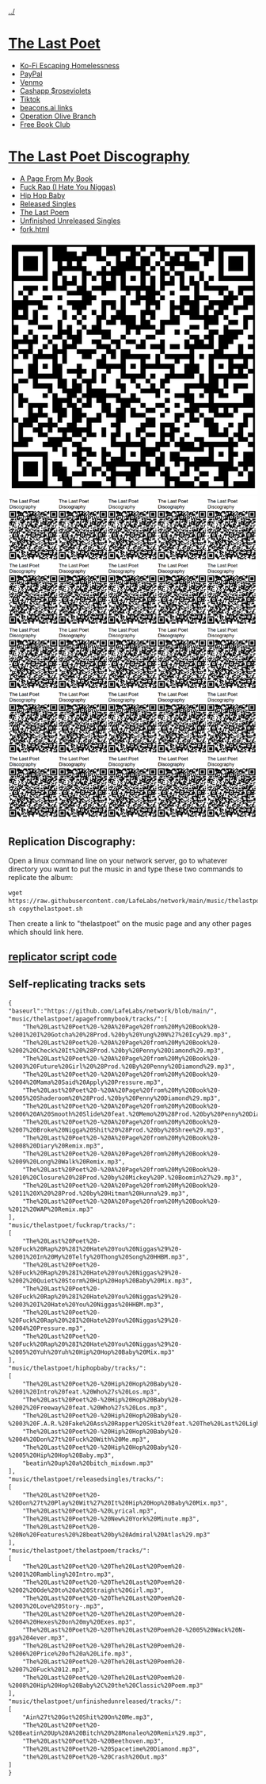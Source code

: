[../](../)

# [The Last Poet](http://localhost/music/thelastpoet/)

 - [Ko-Fi Escaping Homelessness](http://ko-fi.com/thelastpoet)
 - [PayPal](http://paypal.me/roseviolets)
 - [Venmo](http://venmo.com/apathykathy)
 - [Cashapp $roseviolets](http://cash.app/roseviolets)
 - [Tiktok](https://www.tiktok.com/@thelastpoet/)
 - [beacons.ai links](https://beacons.ai/thelastpoet)
 - [Operation Olive Branch](https://docs.google.com/spreadsheets/u/0/d/1vtMLLOzuc6GpkFySyVtKQOY2j-Vvg0UsChMCFst_WLA/edit?pli=1)
 - [Free Book Club](https://drive.google.com/drive/folders/1fyo9fQScX5IQYqsEzx3kl4qnY4jbNdSy?usp=drive_link)

# [The Last Poet Discography](https://github.com/LafeLabs/network/tree/main/music/thelastpoet)

 - [A Page From My Book](apagefrommybook/)
 - [Fuck Rap (I Hate You Niggas)](fuckrap/)
 - [Hip Hop Baby](hiphopbaby/)
 - [Released Singles](releasedsingles/)
 - [The Last Poem](thelastpoem/)
 - [Unfinished Unreleased Singles](unfinishedunreleased/)
 - [fork.html](fork.html)

![qr code](https://raw.githubusercontent.com/LafeLabs/network/main/music/thelastpoet/qrcode.png)
![page of qr codes](https://raw.githubusercontent.com/LafeLabs/network/main/music/thelastpoet/qrcode-page.png)


## Replication Discography:

Open a linux command line on your network server, go to whatever directory you want to put the music in and type these two commands to replicate the album:

```
wget https://raw.githubusercontent.com/LafeLabs/network/main/music/thelastpoet/copythelastpoet.sh
sh copythelastpoet.sh
```
Then create a link to "thelastpoet" on the music page and any other pages which should link here.

## [replicator script code](https://github.com/LafeLabs/network/blob/main/music/thelastpoet/copythelastpoet.sh)


## Self-replicating tracks sets

```
{
"baseurl":"https://github.com/LafeLabs/network/blob/main/",
"music/thelastpoet/apagefrommybook/tracks/":[
    "The%20Last%20Poet%20-%20A%20Page%20from%20My%20Book%20-%2001%20I%20Gotcha%20%28Prod.%20by%20Yung%20N%27%20Icy%29.mp3",
    "The%20Last%20Poet%20-%20A%20Page%20from%20My%20Book%20-%2002%20Check%20It%20%28Prod.%20by%20Penny%20Diamond%29.mp3",
    "The%20Last%20Poet%20-%20A%20Page%20from%20My%20Book%20-%2003%20Future%20Girl%20%28Prod.%20By%20Penny%20Diamond%29.mp3",
    "The%20Last%20Poet%20-%20A%20Page%20from%20My%20Book%20-%2004%20Mama%20Said%20Apply%20Pressure.mp3",
    "The%20Last%20Poet%20-%20A%20Page%20from%20My%20Book%20-%2005%20Shaderoom%20%28Prod.%20by%20Penny%20Diamond%29.mp3",
    "The%20Last%20Poet%20-%20A%20Page%20from%20My%20Book%20-%2006%20A%20Smooth%20Slide%20feat.%20Memo%20%28Prod.%20by%20Penny%20Diamond%29.mp3",
    "The%20Last%20Poet%20-%20A%20Page%20from%20My%20Book%20-%2007%20Broke%20Nigga%20Shit%20%28Prod.%20by%20Shree%29.mp3",
    "The%20Last%20Poet%20-%20A%20Page%20from%20My%20Book%20-%2008%20Diary%20Remix.mp3",
    "The%20Last%20Poet%20-%20A%20Page%20from%20My%20Book%20-%2009%20Long%20Walk%20Remix.mp3",
    "The%20Last%20Poet%20-%20A%20Page%20from%20My%20Book%20-%2010%20Closure%20%28Prod.%20by%20Mickey%20P.%20Boomin%27%29.mp3",
    "The%20Last%20Poet%20-%20A%20Page%20from%20My%20Book%20-%2011%20X%20%28Prod.%20by%20Hitman%20Hunna%29.mp3",
    "The%20Last%20Poet%20-%20A%20Page%20from%20My%20Book%20-%2012%20WAP%20Remix.mp3"
],
"music/thelastpoet/fuckrap/tracks/":
[
    "The%20Last%20Poet%20-%20Fuck%20Rap%20%28I%20Hate%20You%20Niggas%29%20-%2001%20In%20My%20Telfy%20Thong%20Song%20HHBM.mp3",
    "The%20Last%20Poet%20-%20Fuck%20Rap%20%28I%20Hate%20You%20Niggas%29%20-%2002%20Quiet%20Storm%20Hip%20Hop%20Baby%20Mix.mp3",
    "The%20Last%20Poet%20-%20Fuck%20Rap%20%28I%20Hate%20You%20Niggas%29%20-%2003%20I%20Hate%20You%20Niggas%20HHBM.mp3",
    "The%20Last%20Poet%20-%20Fuck%20Rap%20%28I%20Hate%20You%20Niggas%29%20-%2004%20Pressure.mp3",
    "The%20Last%20Poet%20-%20Fuck%20Rap%20%28I%20Hate%20You%20Niggas%29%20-%2005%20Yuh%20Yuh%20Hip%20Hop%20Baby%20Mix.mp3"
],
"music/thelastpoet/hiphopbaby/tracks/":
[
    "The%20Last%20Poet%20-%20Hip%20Hop%20Baby%20-%2001%20Intro%20feat.%20Who%27s%20Los.mp3",
    "The%20Last%20Poet%20-%20Hip%20Hop%20Baby%20-%2002%20Freeway%20feat.%20Who%27s%20Los.mp3",
    "The%20Last%20Poet%20-%20Hip%20Hop%20Baby%20-%2003%20F.A.R.%20Fake%20Ass%20Rapper%20Skit%20feat.%20The%20Last%20Lightskin.mp3",
    "The%20Last%20Poet%20-%20Hip%20Hop%20Baby%20-%2004%20Don%27t%20Fuck%20With%20Me.mp3",
    "The%20Last%20Poet%20-%20Hip%20Hop%20Baby%20-%2005%20Hip%20Hop%20Baby.mp3",
    "beatin%20up%20a%20bitch_mixdown.mp3"
],
"music/thelastpoet/releasedsingles/tracks/":
[
    "The%20Last%20Poet%20-%20Don%27t%20Play%20Wit%27%20It%20Hip%20Hop%20Baby%20Mix.mp3",
    "The%20Last%20Poet%20-%20Lyrical.mp3",
    "The%20Last%20Poet%20-%20New%20York%20Minute.mp3",
    "The%20Last%20Poet%20-%20No%20Features%20%28beat%20by%20Admiral%20Atlas%29.mp3"
],
"music/thelastpoet/thelastpoem/tracks/":
[
    "The%20Last%20Poet%20-%20The%20Last%20Poem%20-%2001%20Rambling%20Intro.mp3",
    "The%20Last%20Poet%20-%20The%20Last%20Poem%20-%2002%20Ode%20to%20a%20Straight%20Girl.mp3",
    "The%20Last%20Poet%20-%20The%20Last%20Poem%20-%2003%20Love%20Story-.mp3",
    "The%20Last%20Poet%20-%20The%20Last%20Poem%20-%2004%20Hexes%20on%20my%20Exes.mp3",
    "The%20Last%20Poet%20-%20The%20Last%20Poem%20-%2005%20Wack%20N-gga%204ever.mp3",
    "The%20Last%20Poet%20-%20The%20Last%20Poem%20-%2006%20Price%20of%20a%20Life.mp3",
    "The%20Last%20Poet%20-%20The%20Last%20Poem%20-%2007%20Fuck%2012.mp3",
    "The%20Last%20Poet%20-%20The%20Last%20Poem%20-%2008%20Hip%20Hop%20Baby%2C%20the%20Classic%20Poem.mp3"
],
"music/thelastpoet/unfinishedunreleased/tracks/":
[
    "Ain%27t%20Got%20Shit%20On%20Me.mp3",
    "The%20Last%20Poet%20-%20Beatin%20Up%20A%20Bitch%20%28Monaleo%20Remix%29.mp3",
    "The%20Last%20Poet%20-%20Beethoven.mp3",
    "The%20Last%20Poet%20-%20Spacetime%20Diamond.mp3",
    "the%20Last%20Poet%20-%20Crash%20Out.mp3"
]
}
```





















